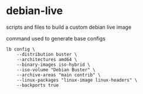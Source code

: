 # debian-live
scripts and files to build a custom debian live image

command used to generate base configs

```
lb config \
    --distribution buster \
    --architectures amd64 \
    --binary-images iso-hybrid \
    --iso-volume "Debian Buster" \
    --archive-areas "main contrib" \
    --linux-packages "linux-image linux-headers" \
    --backports true
```
